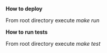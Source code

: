 **How to deploy**

From root directory execute *make run*

**How to run tests**

From root directory execute *make test*